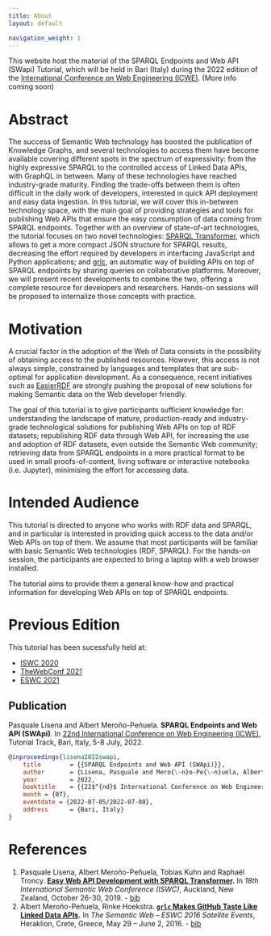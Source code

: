 ```yaml
---
title: About
layout: default

navigation_weight: 1
---
```


This website host the material of the SPARQL Endpoints and Web API (SWapi) Tutorial,
which will be held in Bari (Italy) during the 2022 edition of the [International Conference on Web Engineering (ICWE)](https://icwe2022.webengineering.org/). (More info coming soon)

<!-- The videos of this tutorial are available on [YouTube](https://www.youtube.com/playlist?list=PLSsFTlM4Tf905v1-mSsm1elWXOjDcANYP). -->

# Abstract
The success of Semantic Web technology has boosted the publication of Knowledge Graphs, and several technologies to access them have become available covering different spots in the spectrum of expressivity: from the highly expressive SPARQL to the controlled access of Linked Data APIs, with GraphQL in between. Many of these technologies have reached industry-grade maturity. Finding the trade-offs between them is often difficult in the daily work of developers, interested in quick API deployment and easy data ingestion. In this tutorial, we will cover this in-between technology space, with the main goal of providing strategies and tools for publishing Web APIs that ensure the easy consumption of data coming from SPARQL endpoints. Together with an overview of state-of-art technologies, the tutorial focuses on two novel technologies: [SPARQL Transformer](https://github.com/D2KLab/sparql-transformer), which allows to get a more compact JSON structure for SPARQL results, decreasing the effort required by developers in interfacing JavaScript and Python applications; and [grlc](http://grlc.io/), an automatic way of building APIs on top of SPARQL endpoints by sharing queries on collaborative platforms. Moreover, we will present recent developments to combine the two, offering a complete resource for developers and researchers. Hands-on sessions will be proposed to internalize those concepts with practice.

# Motivation

A crucial factor in the adoption of the Web of Data consists in the possibility of obtaining access to the published resources. However, this access is not always simple, constrained by languages and templates that are sub-optimal for application development. As a consequence, recent initiatives such as [EasierRDF](https://github.com/w3c/EasierRDF) are strongly pushing the proposal of new solutions for making Semantic data on the Web developer friendly.

The goal of this tutorial is to give participants sufficient knowledge for:
understanding the landscape of mature, production-ready and industry-grade technological solutions for publishing Web APIs on top of RDF datasets;
republishing RDF data through Web API, for increasing the use and adoption of RDF datasets, even outside the Semantic Web community;
retrieving data from SPARQL endpoints in a more practical format to be used in small proofs-of-content, living software or interactive notebooks (i.e. Jupyter), minimising the effort for accessing data.

# Intended Audience

This tutorial is directed to anyone who works with RDF data and SPARQL, and in particular is interested in providing quick access to the data and/or Web APIs on top of them. We assume that most participants will be familiar with basic Semantic Web technologies (RDF, SPARQL). For the hands-on session, the participants are expected to bring a laptop with a web browser installed.

The tutorial aims to provide them a general know-how and practical information for developing Web APIs on top of SPARQL endpoints.


# Previous Edition

This tutorial has been sucessfully held at:
- [ISWC 2020](https://iswc2020.semanticweb.org/program/tutorials/)
- [TheWebConf 2021](https://www2021.thewebconf.org/program/tutorials/)
- [ESWC 2021](https://2021.eswc-conferences.org/workshops-tutorials/)

## Publication

Pasquale Lisena and Albert Meroño-Peñuela. **SPARQL Endpoints and Web API (SWApi)**. In [22nd International Conference on Web Engineering (ICWE)](https://icwe2022.webengineering.org/), Tutorial Track, Bari, Italy, 5-8 July, 2022.

```bib
@inproceedings{lisena2022swapi,
	title        = {{SPARQL Endpoints and Web API (SWApi)}},
	author       = {Lisena, Pasquale and Mero{\~n}o-Pe{\~n}uela, Albert and Troncy, Rapha{\"e}l},
	year         = 2022,
	booktitle    = {{22$^{nd}$ International Conference on Web Engineering (ICWE), Tutorial Track}},
	month = {07},
	eventdate = {2022-07-05/2022-07-08},
	address      = {Bari, Italy}
}
```


# References

1. Pasquale Lisena, Albert Meroño-Peñuela, Tobias Kuhn and Raphaël Troncy. **[Easy Web API Development with SPARQL Transformer](http://www.eurecom.fr/en/publication/5927/download/data-publi-5927.pdf).** In *18th International Semantic Web Conference (ISWC)*, Auckland, New Zealand, October 26-30, 2019. - [bib](./bib/lisena2019easyweb.bib)
1. Albert Meroño-Peñuela, Rinke Hoekstra. **[`grlc` Makes GitHub Taste Like Linked Data APIs](http://ceur-ws.org/Vol-1629/paper7.pdf).** In *The Semantic Web – ESWC 2016 Satellite Events*, Heraklion, Crete, Greece, May 29 – June 2, 2016. - [bib](./bib/merono2016grlc.bib)
